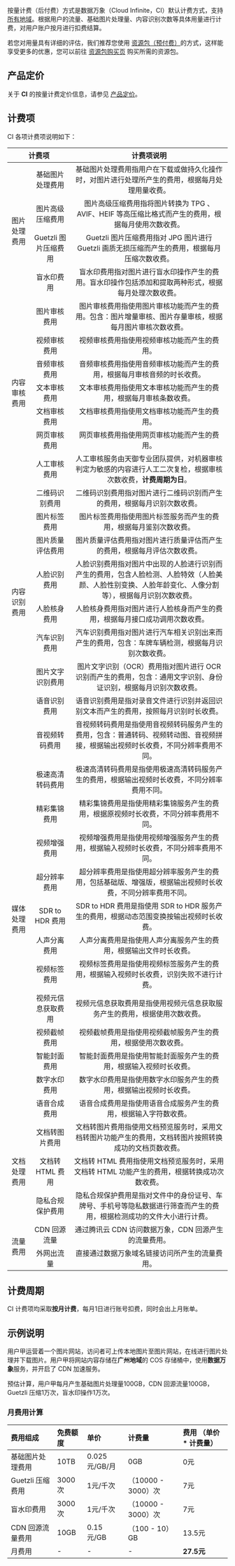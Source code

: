 按量计费（后付费）方式是数据万象（Cloud Infinite，CI）默认计费方式，支持 [所有地域](https://cloud.tencent.com/document/product/436/6224)。根据用户的流量、基础图片处理量、内容识别次数等具体用量进行计费，对用户账户按月进行扣费结算。

若您对用量具有详细的评估，我们推荐您使用 [资源包（预付费）](https://cloud.tencent.com/document/product/460/49023)的方式，这样能享受更多的优惠，您可以前往 [资源包购买页](https://buy.cloud.tencent.com/ci) 购买所需的资源包。

## 产品定价

关于 **CI** 的按量计费定价信息，请参见 [产品定价](https://buy.cloud.tencent.com/price/ci)。

## 计费项

CI 各项计费项说明如下：

<table>
<thead>
<tr>
<th align="center" colspan=2>计费项</th>
<th align="center">计费项说明</th>
</tr>
</thead>
<tbody><tr>
<td align="center" rowspan=4>图片处理费用</td>
<td align="center">基础图片处理费用</td>
<td align="center">基础图片处理费用指用户在下载或做持久化操作时，对图片进行处理所产生的费用，根据每月处理用量收费。</td>
</tr>
<tr>
<td align="center">图片高级压缩费用</td>
<td align="center">图片高级压缩费用指将图片转换为 TPG 、AVIF、HEIF 等高压缩比格式而产生的费用，根据每月使用次数收费。</td>
</tr>
<tr>
<td align="center">Guetzli 图片压缩费用</td>
<td align="center">Guetzli 图片压缩费用指对 JPG 图片进行 Guetzli 画质无损压缩而产生的费用，根据每月压缩次数收费。</td>
</tr>
<tr>
<td align="center">盲水印费用</td>
<td align="center">盲水印费用指对图片进行盲水印操作产生的费用。盲水印操作包括添加和提取两种形式，根据每月处理次数收费。</td>
</tr>
<tr>
<td align="center" rowspan=7>内容审核费用</td>
<td align="center">图片审核费用</td>
<td align="center">图片审核费用指使用图片审核功能而产生的费用。包含：图片增量审核、图片存量审核，根据每月图片审核次数收费。</td>
</tr>
<tr>
<td align="center">视频审核费用</td>
<td align="center">视频审核费用指使用视频审核功能而产生的费用。</td>
</tr>
<tr>
<td align="center">音频审核费用</td>
<td align="center">音频审核费用指使用音频审核功能而产生的费用，根据每月审核音频的时长收费。</td>
</tr>
<tr>
<td align="center">文本审核费用</td>
<td align="center">文本审核费用指使用文本审核功能而产生的费用，根据每月审核条数收费。</td>
</tr>
<tr>
<td align="center">文档审核费用</td>
<td align="center">文档审核费用指使用文档审核功能而产生的费用。</td>
</tr>
<tr>
<td align="center">网页审核费用</td>
<td align="center">网页审核费用指使用网页审核功能而产生的费用。</td>
</tr>
<tr>
<td align="center">人工审核费用</td>
<td align="center">人工审核服务由天御专业团队提供，对机器审核判定为敏感的内容进行人工二次复检，根据审核次数收费，<strong>计费周期为日</strong>。</td>
</tr>
<tr>
<td align="center" rowspan=8>内容识别费用</td>
<td align="center">二维码识别费用</td>
<td align="center">二维码识别费用指对图片进行二维码识别而产生的费用，根据每月识别次数收费。</td>
</tr>
<tr>
<td align="center">图片标签费用</td>
<td align="center">图片标签费用指使用图片标签服务而产生的费用，根据每月鉴别次数收费。</td>
</tr>
<tr>
<td align="center">图片质量评估费用</td>
<td align="center">图片质量评估费用指对图片进行质量评估而产生的费用，根据每月评估次数收费。</td>
</tr>
<tr>
<td align="center">人脸识别费用</td>
<td align="center">人脸识别费用指对图片中出现的人脸进行识别而产生的费用，包含人脸检测、人脸特效（人脸美颜、人脸性别变换、人脸年龄变化、人像分割等），根据每月识别次数收费。</td>
</tr>
<tr>
<td align="center">人脸核身费用</td>
<td align="center">人脸核身费用指对图片进行人脸核身而产生的费用，根据每月接口成功调用次数收费。</td>
</tr>
<tr>
<td align="center">汽车识别费用</td>
<td align="center">汽车识别费用指对图片进行汽车相关识别出来而产生的费用，包含：车牌车辆检测，根据每月识别次数收费。</td>
</tr>
<tr>
<td align="center">图片文字识别费用</td>
<td align="center">图片文字识别（OCR）费用指对图片进行 OCR 识别而产生的费用，包含：通用文字识别、身份证识别，根据每月识别次数收费。</td>
</tr>
<tr>
<td align="center">语音识别费用</td>
<td align="center">语音识别费用是指对录音文件进行识别并返回识别文本而产生的费用，按照每月识别时长收费。</td>
</tr>
<tr>
<td align="center" rowspan=13>媒体处理费用</td>
<td align="center">音视频转码费用</td>
<td align="center">音视频转码费用是指使用音视频转码服务产生的费用，包含：普通转码、视频转动图、音视频拼接，根据输出视频时长收费，不同分辨率费用不同。</td>
</tr>
<tr>
<td align="center">极速高清转码费用</td>
<td align="center">极速高清转码费用是指使用极速高清转码服务产生的费用，根据输出视频时长收费，不同分辨率费用不同。</td>
</tr>
<tr>
<td align="center">精彩集锦费用</td>
<td align="center">精彩集锦费用是指使用精彩集锦服务产生的费用，根据原视频时长收费，不同分辨率费用不同。</td>
</tr>
<tr>
<td align="center">视频增强费用</td>
<td align="center">视频增强费用是指使用视频增强服务产生的费用，根据输入视频时长收费，不同分辨率费用不同。</td>
</tr>
<tr>
<td align="center">超分辨率费用</td>
<td align="center">超分辨率费用是指使用超分辨率服务产生的费用，包括基础版、增强版，根据输出视频时长收费，不同分辨率费用不同。</td>
</tr>
<tr>
<td align="center">SDR to HDR 费用</td>
<td align="center">SDR to HDR 费用是指使用 SDR to HDR 服务产生的费用，根据动态范围变换按输出视频时长收费。</td>
</tr>
<tr>
<td align="center">人声分离费用</td>
<td align="center">人声分离费用是指使用人声分离服务产生的费用，根据输出文件时长收费。</td>
</tr>
<tr>
<td align="center">视频标签费用</td>
<td align="center">视频标签费用是指使用视频标签服务产生的费用，根据输入视频时长收费，识别失败不进行计费。</td>
</tr>
<tr>
<td align="center">视频元信息获取费用</td>
<td align="center">视频元信息获取费用是指使用视频元信息获取服务产生的费用，根据使用次数收费。</td>
</tr>
<tr>
<td align="center">视频截帧费用</td>
<td align="center">视频截帧费用是指使用视频截帧服务产生的费用，根据使用次数收费。</td>
</tr>
<tr>
<td align="center">智能封面费用</td>
<td align="center">智能封面费用是指使用智能封面服务产生的费用，根据输入视频时长收费。</td>
</tr>
<tr>
<td align="center">数字水印费用</td>
<td align="center">数字水印费用是指使用数字水印服务产生的费用，根据输出视频时长收费。</td>
</tr>
<tr>
<td align="center">语音合成费用</td>
<td align="center">语音合成费用是指使用语音合成服务产生的费用，根据输入字符数收费。</td>
</tr>
<tr>
<td align="center" rowspan=3>文档处理费用</td>
<td align="center">文档转图片费用</td>
<td align="center">文档转图片费用指使用文档预览服务时，采用文档转图片功能产生的费用，文档转图片按照转换成功的文档页数收费。</td>
</tr>
<tr>
<td align="center">文档转 HTML 费用</td>
<td align="center">文档转 HTML 费用指使用文档预览服务时，采用文档转 HTML 功能产生的费用，根据转换成功次数收费。</td>
</tr>
<tr>
<td align="center">隐私合规保护费用</td>
<td align="center">隐私合规保护费用是指对文件中的身份证号、车牌号、手机号等隐私数据进行筛查而产生的费用，根据检测成功的文件大小进行计费。</td>
</tr>
<tr>
<td align="center" rowspan=2>流量费用</td>
<td align="center">CDN 回源流量</td>
<td align="center">通过腾讯云 CDN 访问数据万象，CDN 回源产生的流量费用。</td>
</tr>
<tr>
<td align="center">外网出流量</td>
<td align="center">直接通过数据万象域名链接访问所产生的流量费用。</td>
</tr>
</tbody></table>



## 计费周期
CI 计费项均采取**按月计费**，每月1日进行账号扣费，同时会出上月账单。

## 示例说明

用户甲运营着一个图片网站，访问者可上传本地图片至图片网站，在线进行图片处理并下载图片。用户甲将网站内容存储在**广州地域**的 COS 存储桶中，使用**数据万象**服务，并开启了 CDN 加速服务。

预估计算，用户甲每月产生基础图片处理量100GB，CDN 回源流量100GB，Guetzli 压缩1万次，盲水印操作1万次。

### 月费用计算

| 费用组成         | 免费额度 | 单价          | 计费量             | 费用 （单价 * 计费量） |
| :--------------- | :------- | :------------ | :----------------- | :--------------------- |
| 基础图片处理费用 | 10TB     | 0.025元/GB/月 | 0GB                | 0元                    |
| Guetzli 压缩费用 | 3000次   | 1元/千次      | （10000 - 3000）次 | 7元                    |
| 盲水印费用       | 3000次   | 1元/千次      | （10000 - 3000）次 | 7元                    |
| CDN 回源流量费用 | 10GB     | 0.15元/GB     | （100 - 10）GB     | 13.5元                 |
| 月费用           | -        | -             | -                  | **27.5元**             |
